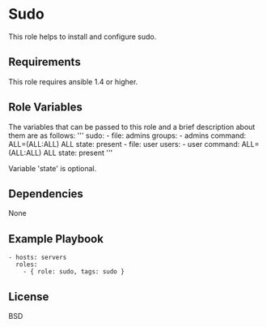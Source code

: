 Sudo
====

This role helps to install and configure sudo.

Requirements
------------

This role requires ansible 1.4 or higher.

Role Variables
--------------

The variables that can be passed to this role and a brief description about them are as follows:
'''
  sudo:
    - file: admins
      groups:
        - admins
      command: ALL=(ALL:ALL) ALL
      state: present
    - file: user
      users:
        - user
      command: ALL=(ALL:ALL) ALL
      state: present
'''

Variable 'state' is optional.


Dependencies
------------

None

Example Playbook
----------------

    - hosts: servers
      roles:
        - { role: sudo, tags: sudo }

License
-------

BSD


